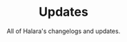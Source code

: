 ---
title: "Updates"
subtitle: "All of Halara's changelogs and updates."
# meta description
description: "This is meta description"
draft: false
---